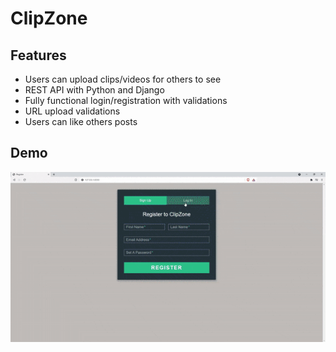 # ClipZone

## Features
* Users can upload clips/videos for others to see
* REST API with Python and Django
* Fully functional login/registration with validations
* URL upload validations
* Users can like others posts

## Demo
![gif](/demo/ClipZone.gif)


